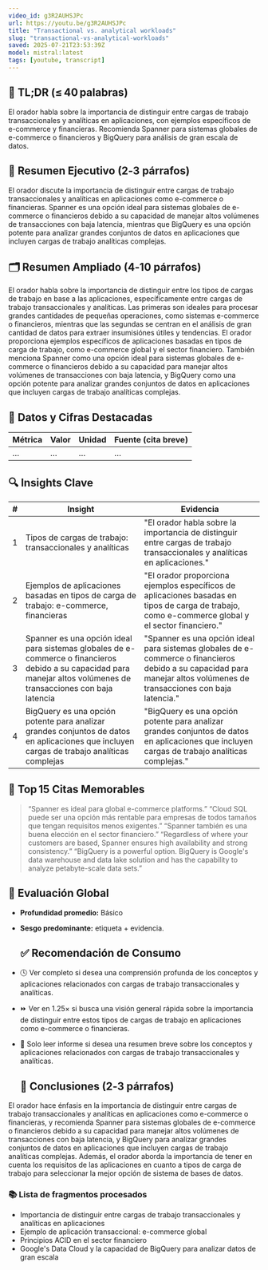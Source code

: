 ```yaml
---
video_id: g3R2AUHSJPc
url: https://youtu.be/g3R2AUHSJPc
title: "Transactional vs. analytical workloads"
slug: "transactional-vs-analytical-workloads"
saved: 2025-07-21T23:53:39Z
model: mistral:latest
tags: [youtube, transcript]
---
```



## 📌 TL;DR (≤ 40 palabras)
El orador habla sobre la importancia de distinguir entre cargas de trabajo transaccionales y analíticas en aplicaciones, con ejemplos específicos de e-commerce y financieras. Recomienda Spanner para sistemas globales de e-commerce o financieros y BigQuery para análisis de gran escala de datos.

   ## 📰 Resumen Ejecutivo (2‑3 párrafos)
El orador discute la importancia de distinguir entre cargas de trabajo transaccionales y analíticas en aplicaciones como e-commerce o financieras. Spanner es una opción ideal para sistemas globales de e-commerce o financieros debido a su capacidad de manejar altos volúmenes de transacciones con baja latencia, mientras que BigQuery es una opción potente para analizar grandes conjuntos de datos en aplicaciones que incluyen cargas de trabajo analíticas complejas.

   ## 🗂️ Resumen Ampliado (4‑10 párrafos)
El orador habla sobre la importancia de distinguir entre los tipos de cargas de trabajo en base a las aplicaciones, específicamente entre cargas de trabajo transaccionales y analíticas. Las primeras son ideales para procesar grandes cantidades de pequeñas operaciones, como sistemas e-commerce o financieros, mientras que las segundas se centran en el análisis de gran cantidad de datos para extraer insumisiónes útiles y tendencias. El orador proporciona ejemplos específicos de aplicaciones basadas en tipos de carga de trabajo, como e-commerce global y el sector financiero. También menciona Spanner como una opción ideal para sistemas globales de e-commerce o financieros debido a su capacidad para manejar altos volúmenes de transacciones con baja latencia, y BigQuery como una opción potente para analizar grandes conjuntos de datos en aplicaciones que incluyen cargas de trabajo analíticas complejas.

   ## 🔢 Datos y Cifras Destacadas
| Métrica | Valor | Unidad | Fuente (cita breve) |
|---------|-------|--------|---------------------|
| … | … | … | … |

   ## 🔍 Insights Clave
| # | Insight | Evidencia |
|---|---------|-----------|
| 1 | Tipos de cargas de trabajo: transaccionales y analíticas | "El orador habla sobre la importancia de distinguir entre cargas de trabajo transaccionales y analíticas en aplicaciones." |
| 2 | Ejemplos de aplicaciones basadas en tipos de carga de trabajo: e-commerce, financieras | "El orador proporciona ejemplos específicos de aplicaciones basadas en tipos de carga de trabajo, como e-commerce global y el sector financiero." |
| 3 | Spanner es una opción ideal para sistemas globales de e-commerce o financieros debido a su capacidad para manejar altos volúmenes de transacciones con baja latencia | "Spanner es una opción ideal para sistemas globales de e-commerce o financieros debido a su capacidad para manejar altos volúmenes de transacciones con baja latencia." |
| 4 | BigQuery es una opción potente para analizar grandes conjuntos de datos en aplicaciones que incluyen cargas de trabajo analíticas complejas | "BigQuery es una opción potente para analizar grandes conjuntos de datos en aplicaciones que incluyen cargas de trabajo analíticas complejas." |

   ## 💬 Top 15 Citas Memorables
> “Spanner es ideal para global e-commerce platforms.”
> “Cloud SQL puede ser una opción más rentable para empresas de todos tamaños que tengan requisitos menos exigentes.”
> “Spanner también es una buena elección en el sector financiero.”
> “Regardless of where your customers are based, Spanner ensures high availability and strong consistency.”
> “BigQuery is a powerful option. BigQuery is Google's data warehouse and data lake solution and has the capability to analyze petabyte-scale data sets.”

   ## 🧮 Evaluación Global
- **Profundidad promedio:** Básico
- **Sesgo predominante:** etiqueta + evidencia.

   ## ✅ Recomendación de Consumo
- 🕓 Ver completo si desea una comprensión profunda de los conceptos y aplicaciones relacionados con cargas de trabajo transaccionales y analíticas.
- ⏩ Ver en 1.25× si busca una visión general rápida sobre la importancia de distinguir entre estos tipos de cargas de trabajo en aplicaciones como e-commerce o financieras.
- 📄 Solo leer informe si desea una resumen breve sobre los conceptos y aplicaciones relacionados con cargas de trabajo transaccionales y analíticas.

   ## 🏁 Conclusiones (2‑3 párrafos)
El orador hace énfasis en la importancia de distinguir entre cargas de trabajo transaccionales y analíticas en aplicaciones como e-commerce o financieras, y recomienda Spanner para sistemas globales de e-commerce o financieros debido a su capacidad para manejar altos volúmenes de transacciones con baja latencia, y BigQuery para analizar grandes conjuntos de datos en aplicaciones que incluyen cargas de trabajo analíticas complejas. Además, el orador aborda la importancia de tener en cuenta los requisitos de las aplicaciones en cuanto a tipos de carga de trabajo para seleccionar la mejor opción de sistema de bases de datos.

   ### 📚 Lista de fragmentos procesados
- Importancia de distinguir entre cargas de trabajo transaccionales y analíticas en aplicaciones
- Ejemplo de aplicación transaccional: e-commerce global
- Principios ACID en el sector financiero
- Google's Data Cloud y la capacidad de BigQuery para analizar datos de gran escala